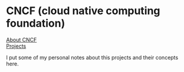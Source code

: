 # CNCF (cloud native computing foundation)

[About CNCF](https://www.cncf.io/about/who-we-are/)  
[Projects](https://landscape.cncf.io/)  

I put some of my personal notes about this projects and their concepts here.
